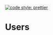 [![code style: prettier](https://img.shields.io/badge/code_style-prettier-ff69b4.svg?style=flat-square)](https://github.com/prettier/prettier)

# Users
